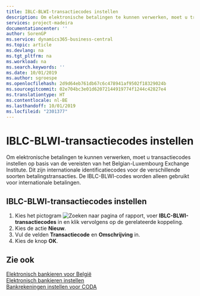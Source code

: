 ```yaml
---
title: IBLC-BLWI-transactiecodes instellen
description: Om elektronische betalingen te kunnen verwerken, moet u transactiecodes instellen op basis van de vereisten van het Belgian-Luxembourg Exchange Institute.
services: project-madeira
documentationcenter: ''
author: SorenGP
ms.service: dynamics365-business-central
ms.topic: article
ms.devlang: na
ms.tgt_pltfrm: na
ms.workload: na
ms.search.keywords: ''
ms.date: 10/01/2019
ms.author: sgroespe
ms.openlocfilehash: 2d9d64eb761db67c6c478941af9502f18329024b
ms.sourcegitcommit: 02e704bc3e01d62072144919774f1244c42827e4
ms.translationtype: HT
ms.contentlocale: nl-BE
ms.lasthandoff: 10/01/2019
ms.locfileid: "2301377"
---
```

# <a name="set-up-iblc-blwi-transaction-codes"></a>IBLC-BLWI-transactiecodes instellen
Om elektronische betalingen te kunnen verwerken, moet u transactiecodes instellen op basis van de vereisten van het Belgian-Luxembourg Exchange Institute. Dit zijn internationale identificatiecodes voor de verschillende soorten betalingstransacties. De IBLC-BLWI-codes worden alleen gebruikt voor internationale betalingen.  

## <a name="to-set-up-iblcblwi-transaction-codes"></a>IBLC-BLWI-transactiecodes instellen  

1.  Kies het pictogram ![Zoeken naar pagina of rapport](../../media/ui-search/search_small.png "pictogram Zoeken naar pagina of rapport"), voer **IBLC-BLWI-transactiecodes** in en klik vervolgens op de gerelateerde koppeling.  
2.  Kies de actie **Nieuw**.  
3.  Vul de velden **Transactiecode** en **Omschrijving** in.  
4.  Kies de knop **OK**.  

## <a name="see-also"></a>Zie ook  
 [Elektronisch bankieren voor België](belgian-electronic-banking.md)   
 [Elektronisch bankieren instellen](how-to-set-up-electronic-banking.md)   
 [Bankrekeningen instellen voor CODA](how-to-set-up-bank-accounts-for-coda.md)
